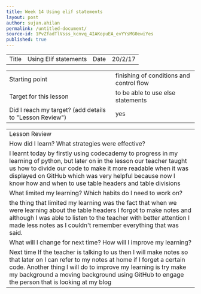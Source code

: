 ```yaml
---
title: Week 14 Using elif statements
layout: post
author: sujan.ahilan
permalink: /untitled-document/
source-id: 1PvZfadTlVsss_kcnvq_4IAKopuEA_evYYsMG0ewiYes
published: true
---
```

<table>
  <tr>
    <td>Title</td>
    <td>Using Elif statements</td>
    <td>Date</td>
    <td>20/2/17</td>
  </tr>
</table>


<table>
  <tr>
    <td>Starting point</td>
    <td>finishing of conditions and control flow</td>
  </tr>
  <tr>
    <td>Target for this lesson</td>
    <td>to be able to use else statements</td>
  </tr>
  <tr>
    <td>Did I reach my target? 
(add details to "Lesson Review")</td>
    <td>yes</td>
  </tr>
</table>


<table>
  <tr>
    <td>Lesson Review</td>
  </tr>
  <tr>
    <td>How did I learn? What strategies were effective? </td>
  </tr>
  <tr>
    <td>I learnt today by firstly using codecademy to progress in my learning of python, but later on in the lesson our teacher taught us how to divide our code to make it more readable when it was displayed on GitHub which was very helpful because now I know how and when to use table headers and table divisions</td>
  </tr>
  <tr>
    <td>What limited my learning? Which habits do I need to work on? </td>
  </tr>
  <tr>
    <td>the thing that limited my learning was the fact that when we were learning about the table headers I forgot to make notes and although I was able to listen to the teacher with better attention I made less notes as I couldn't remember everything that was said.</td>
  </tr>
  <tr>
    <td>What will I change for next time? How will I improve my learning?</td>
  </tr>
  <tr>
    <td>Next time If the teacher is talking to us then I will make notes so that later on I can refer to my notes at home if I forget a certain code. Another thing I will do to improve my learning is try make my background a moving background using GitHub to engage the person that is looking at my blog</td>
  </tr>
</table>


